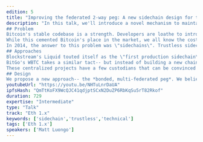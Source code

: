 ```yaml
---
edition: 5
title: "Improving the federated 2-way peg: A new sidechain design for trustless bridges on Ethereum"
description: "In this talk, we'll introduce a novel mechanism to maintain 2-way pegs, as well an initial implementation of a Bitcoin peg on Ethereum.
## Problem
Bitcoin's stable codebase is a strength. Developers are loathe to introduce significant changes, reasoning that a store of value should prioritize stable operation.
While this cemented Bitcoin's place in the market, we all know the costs- Bitcoin's ossification at the expense of public experimentation and diverse use cases.
In 2014, the answer to this problem was \"sidechains\". Trustless sidechains are the ultimate vaporware- and since 2014 the goalposts have moved.
## Approaches
Blockstream's Liquid touted itself as the \"first production sidechain\", built on a multi-sig federation. No hashpower validates the sidechain-- funds are fully trusted to 15 Bitcoin multi-sig participants.
BitGo's WBTC takes a similar tact-- but instead of building a new chain, custodians operate on Ethereum. Neat! Unfortunately, they require KYC :(
These centralized projects have a few custodians that can be convinced by governments-- or their own interests-- to censor or seize funds.
## Design
We propose a new approach-- the *bonded, multi-federated peg*. We believe this is the best candidate for a sufficiently trust-minimized alternative, unlocking Bitcoin for use in DeFi."
youtubeUrl: "https://youtu.be/NHTuLnrDaUA"
ipfsHash: "QmTtKoFX9WcQJC41qdjptSCxN2DuZP6RbKqSu5rT82Rkof"
duration: 729
expertise: "Intermediate"
type: "Talk"
track: "Eth 1.x"
keywords: ['sidechain','trustless','technical']
tags: ['Eth 1.x']
speakers: ['Matt Luongo']
---
```

